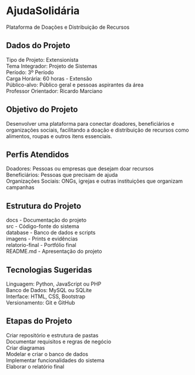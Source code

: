 # AjudaSolidária

Plataforma de Doações e Distribuição de Recursos

## Dados do Projeto

Tipo de Projeto: Extensionista  
Tema Integrador: Projeto de Sistemas  
Período: 3º Período  
Carga Horária: 60 horas - Extensão  
Público-alvo: Público geral e pessoas aspirantes da área  
Professor Orientador: Ricardo Marciano

## Objetivo do Projeto

Desenvolver uma plataforma para conectar doadores, beneficiários e organizações sociais, facilitando a doação e distribuição de recursos como alimentos, roupas e outros itens essenciais.

## Perfis Atendidos

Doadores: Pessoas ou empresas que desejam doar recursos  
Beneficiários: Pessoas que precisam de ajuda  
Organizações Sociais: ONGs, igrejas e outras instituições que organizam campanhas

## Estrutura do Projeto

docs - Documentação do projeto  
src - Código-fonte do sistema  
database - Banco de dados e scripts  
imagens - Prints e evidências  
relatorio-final - Portfólio final  
README.md - Apresentação do projeto

## Tecnologias Sugeridas

Linguagem: Python, JavaScript ou PHP  
Banco de Dados: MySQL ou SQLite  
Interface: HTML, CSS, Bootstrap  
Versionamento: Git e GitHub

## Etapas do Projeto

Criar repositório e estrutura de pastas  
Documentar requisitos e regras de negócio  
Criar diagramas  
Modelar e criar o banco de dados  
Implementar funcionalidades do sistema  
Elaborar o relatório final
